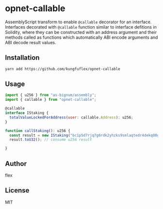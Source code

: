 # opnet-callable

AssemblyScript transform to enable `@callable` decorator for an interface. Interfaces decorated with `@callable` function similar to interface defitions in Solidity, where they can be constructed with an address argument and their methods called as functions which automatically ABI encode arguments and ABI decode result values.

## Installation

```sh
yarn add https://github.com/kungfuflex/opnet-callable
```

## Usage

```js
import { u256 } from "as-bignum/assembly";
import { callable } from "opnet-callable";

@callable
interface IStaking {
  totalValueLockedForAddress(user: callable.Address): u256;
}

function callStaking(): u256 {
  const result = new IStaking("bc1p5d7rjq7g6rdk2yhzks9smlaqtedr4dekq08ge8ztwac72sfr9rusxg3297").totalValueLockedForAddress("bc1pkgdwl8qlcxxc06ezsqans2x379t7drqh8u95k8wax8wr6ww5d4ssxu04q2");
  result.toU32(); // consume u256 result

}
```

## Author

flex

## License

MIT
